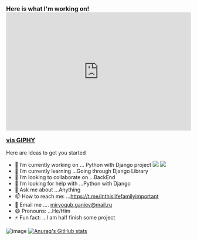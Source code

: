 ### Here is what I'm working on!                                                                 <div style="width:100%;height:0;padding-bottom:64%;position:relative;"><iframe src="https://giphy.com/embed/SpopD7IQN2gK3qN4jS" width="100%" height="100%" style="position:absolute" frameBorder="0" class="giphy-embed" allowFullScreen></iframe></div><p><a href="https://giphy.com/gifs/website-SpopD7IQN2gK3qN4jS">via GIPHY</a></p>



Here are ideas to get you started 

- 🔭 I’m currently working on ... Python with Django project                     <img src="https://img.icons8.com/color/68/000000/python--v2.png"/>  <img src="https://img.icons8.com/color/68/000000/django.png"/>
- 🌱 I’m currently learning ...Going through Django Library
- 👯 I’m looking to collaborate on ...BackEnd 
- 🤔 I’m looking for help with ...Python with Django
- 💬 Ask me about ...Anything
- 📫 How to reach me: ...https://t.me/Inthislifefamilyimportant
- 📧 Email me .... miryoqub.ganiev@mail.ru            
- 😄 Pronouns: ...He/Him
- ⚡ Fun fact: ...I am half finish some project     




  

![image](https://user-images.githubusercontent.com/65726839/162174110-76736469-e2f7-4d7f-9f50-b29821ef09e6.png)      [![Anurag's GitHub stats](https://github-readme-stats.vercel.app/api?username=Miryokub)](https://github.com/Miryokub/github-readme-stats)



